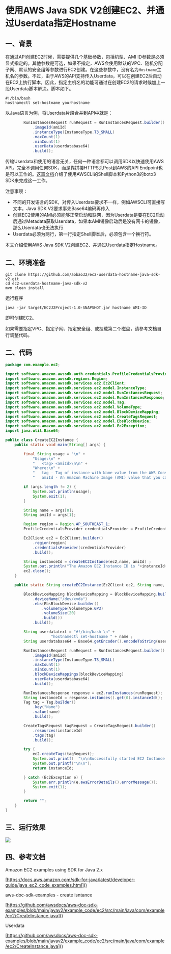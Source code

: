 # 使用AWS Java SDK V2创建EC2、并通过Userdata指定Hostname

## 一、背景

在通过API创建EC2时候，需要提供几个基础参数，包括机型、AMI ID参数是必须显式指定的。其他参数是可选，如果不指定，AWS会使用默认的VPC、随机分配子网、默认的安全组等参数进行EC2创建。在这些参数中，没有名为`Hostname`主机名的参数。不过，由于AWS的API支持传入Userdata，可以在创建EC2后自动在EC2上执行脚本，因此，指定主机名的功能可通过在创建EC2的请求时候加上一段Userdata脚本解决。脚本如下。

```
#!/bin/bash
hostnamectl set-hostname yourhostname
```

以Java语言为例，将Userdata片段合并到API中就是：

```java
        RunInstancesRequest runRequest = RunInstancesRequest.builder()
            .imageId(amiId)
            .instanceType(InstanceType.T3_SMALL)
            .maxCount(1)
            .minCount(1)
            .userData(userdatabase64)
            .build();
```

传输Userdata和使用的语言无关，任何一种语言都可以调用SDK以快速使用AWS API。完全不调用任何SDK，而是靠拼接HTTPS头Post到AWS的API Endpoint也是可以工作的。[这篇文档](https://blog.bitipcman.com/create-ec2-with-userdata-to-modify-hostname-on-awscli-and-python/)介绍了使用AWSCLI的Shell脚本和Python3的boto3 SDK来完成这一工作。

注意事项：

- 不同的开发语言的SDK，对传入Userdata要求不一样，例如AWSCLI可直接写文本。Java SDK V2要求事先Base64编码再传入
- 创建EC2使用的AMI必须能够正常启动和联网，因为Userdata是要在EC2启动后通过Metadata获取Userdata，如果本AMI镜像启动后是没有网卡的镜像，那么Userdata也无法执行
- Userdata必须为两行，第一行指定Shell脚本后，必须包含一个换行符。

本文介绍使用AWS Java SDK V2创建EC2、并通过Userdata指定Hostname。

## 二、环境准备

```
git clone https://github.com/aobao32/ec2-userdata-hostname-java-sdk-v2.git
cd ec2-userdata-hostname-java-sdk-v2
mvn clean install
```

运行程序

```
java -jar target/EC2J2Project-1.0-SNAPSHOT.jar hostname AMI-ID
```

即可创建EC2。

如果需要指定VPC、指定子网、指定安全组、或挂载第二个磁盘，请参考文档自行调整代码。

## 二、代码

```java
package com.example.ec2;

import software.amazon.awssdk.auth.credentials.ProfileCredentialsProvider;
import software.amazon.awssdk.regions.Region;
import software.amazon.awssdk.services.ec2.Ec2Client;
import software.amazon.awssdk.services.ec2.model.InstanceType;
import software.amazon.awssdk.services.ec2.model.RunInstancesRequest;
import software.amazon.awssdk.services.ec2.model.RunInstancesResponse;
import software.amazon.awssdk.services.ec2.model.Tag;
import software.amazon.awssdk.services.ec2.model.VolumeType;
import software.amazon.awssdk.services.ec2.model.BlockDeviceMapping;
import software.amazon.awssdk.services.ec2.model.CreateTagsRequest;
import software.amazon.awssdk.services.ec2.model.EbsBlockDevice;
import software.amazon.awssdk.services.ec2.model.Ec2Exception;
import java.util.Base64;

public class CreateEC2Instance {
    public static void main(String[] args) {

        final String usage = "\n" +
            "Usage:\n" +
            "   <tag> <amiId>\n\n" +
            "Where:\n" +
            "   tag - Tag of instance with Name value from the AWS Console (for example, mytest01). \n\n" +
            "   amiId - An Amazon Machine Image (AMI) value that you can obtain from the AWS Console (for example, ami-06018068a18569ff2). \n\n" ;

        if (args.length != 2) {
            System.out.println(usage);
            System.exit(1);
        }

        String name = args[0];
        String amiId = args[1];

        Region region = Region.AP_SOUTHEAST_1;
        ProfileCredentialsProvider credentialsProvider = ProfileCredentialsProvider.create();

        Ec2Client ec2 = Ec2Client.builder()
            .region(region)
            .credentialsProvider(credentialsProvider)
            .build();

        String instanceId = createEC2Instance(ec2,name, amiId) ;
        System.out.println("The Amazon EC2 Instance ID is "+instanceId+"\n");
        ec2.close();
    }

    public static String createEC2Instance(Ec2Client ec2, String name, String amiId ) {

        BlockDeviceMapping blockDeviceMapping = BlockDeviceMapping.builder()
            .deviceName("/dev/xvda")
            .ebs(EbsBlockDevice.builder()
                .volumeType(VolumeType.GP3)
                .volumeSize(20)
                .build())
            .build();

        String userdatatext = "#!/bin/bash \n" + 
                    "hostnamectl set-hostname " + name ;
        String userdatabase64 = Base64.getEncoder().encodeToString(userdatatext.getBytes());

        RunInstancesRequest runRequest = RunInstancesRequest.builder()
            .imageId(amiId)
            .instanceType(InstanceType.T3_SMALL)
            .maxCount(1)
            .minCount(1)
            .blockDeviceMappings(blockDeviceMapping)
            .userData(userdatabase64)
            .build();

        RunInstancesResponse response = ec2.runInstances(runRequest);
        String instanceId = response.instances().get(0).instanceId();
        Tag tag = Tag.builder()
            .key("Name")
            .value(name)
            .build();

        CreateTagsRequest tagRequest = CreateTagsRequest.builder()
            .resources(instanceId)
            .tags(tag)
            .build();

        try {
            ec2.createTags(tagRequest);
            System.out.printf(  "\n\nSuccessfully started EC2 Instance %s based on AMI %s", instanceId, amiId);
            System.out.printf("\n\n");
            return instanceId;

        } catch (Ec2Exception e) {
            System.err.println(e.awsErrorDetails().errorMessage());
            System.exit(1);
        }

        return "";
    }
}
```

## 三、运行效果

![](https://blogimg.bitipcman.com/workshop/EC2-SDK/ec2-hostname.png)

## 四、参考文档

Amazon EC2 examples using SDK for Java 2.x

[https://docs.aws.amazon.com/sdk-for-java/latest/developer-guide/java_ec2_code_examples.html]()

aws-doc-sdk-examples - create isntance

[https://github.com/awsdocs/aws-doc-sdk-examples/blob/main/javav2/example_code/ec2/src/main/java/com/example/ec2/CreateInstance.java]()

Userdata

[https://github.com/awsdocs/aws-doc-sdk-examples/blob/main/javav2/example_code/ec2/src/main/java/com/example/ec2/CreateInstance.java]()